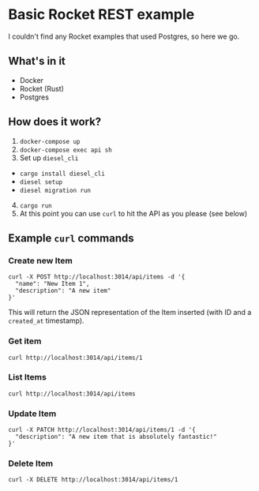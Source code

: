 # Basic Rocket REST example

I couldn't find any Rocket examples that used Postgres, so here we go.

## What's in it
* Docker
* Rocket (Rust)
* Postgres

## How does it work?
1. `docker-compose up`
2. `docker-compose exec api sh`
3. Set up `diesel_cli`
  * `cargo install diesel_cli`
  * `diesel setup`
  * `diesel migration run`
4. `cargo run`
5. At this point you can use `curl` to hit the API as you please (see below)

## Example `curl` commands
### Create new Item
```
curl -X POST http://localhost:3014/api/items -d '{
  "name": "New Item 1",
  "description": "A new item"
}'
```
This will return the JSON representation of the Item inserted (with ID and a `created_at` timestamp).

### Get item
```
curl http://localhost:3014/api/items/1
```

### List Items
```
curl http://localhost:3014/api/items
```

### Update Item
```
curl -X PATCH http://localhost:3014/api/items/1 -d '{
  "description": "A new item that is absolutely fantastic!"
}'
```

### Delete Item
```
curl -X DELETE http://localhost:3014/api/items/1
```
